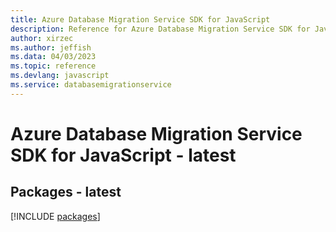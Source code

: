 ```yaml
---
title: Azure Database Migration Service SDK for JavaScript
description: Reference for Azure Database Migration Service SDK for JavaScript
author: xirzec
ms.author: jeffish
ms.data: 04/03/2023
ms.topic: reference
ms.devlang: javascript
ms.service: databasemigrationservice
---
```

# Azure Database Migration Service SDK for JavaScript - latest
## Packages - latest
[!INCLUDE [packages](database-migration-service-index.md)]